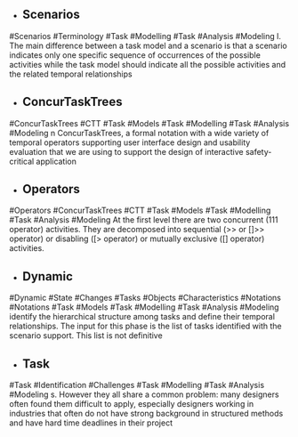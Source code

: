 - ## Scenarios
#Scenarios #Terminology #Task #Modelling #Task #Analysis  #Modeling 
l. The main difference between a  task model and a scenario is that a scenario indicates only  one specific sequence of occurrences of the possible  activities while the task model should indicate all the  possible activities and the related temporal relationships

- ## ConcurTaskTrees
#ConcurTaskTrees #CTT #Task #Models #Task #Modelling #Task #Analysis  #Modeling 
n ConcurTaskTrees, a formal notation with a  wide variety of temporal operators supporting user interface  design and usability evaluation that we are using to support  the design of interactive safety-critical application

- ## Operators
#Operators #ConcurTaskTrees #CTT #Task #Models #Task #Modelling #Task #Analysis  #Modeling 
At the first level there are two concurrent (111 operator)  activities. They are decomposed into sequential (>> or []>>  operator) or disabling ([> operator) or mutually exclusive  ([] operator) activities.

- ## Dynamic
#Dynamic #State #Changes  #Tasks  #Objects #Characteristics  #Notations #Notations  #Task #Models #Task #Modelling #Task #Analysis  #Modeling 
identify the  hierarchical structure among tasks and define their temporal  relationships. The input for this phase is the list of tasks  identified with the scenario support. This list is not  definitive

- ## Task
#Task #Identification #Challenges #Task #Modelling #Task #Analysis  #Modeling 
s. However they all share a  common problem: many designers often found them  difficult to apply, especially designers working in industries  that often do not have strong background in structured  methods and have hard time deadlines in their project


